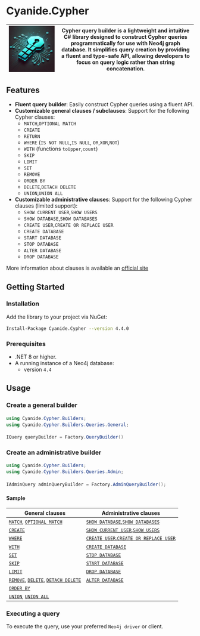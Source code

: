 # Cyanide.Cypher
| ![Cypher](docs/img/cyanide.cypher.png) | Cypher query builder is a lightweight and intuitive C# library designed to construct Cypher queries programmatically for use with Neo4j graph database. It simplifies query creation by providing a fluent and type-safe API, allowing developers to focus on query logic rather than string concatenation. |
|----------------------------------------|--------------------------------------------------------------------------------------------------------------------------------------------------------------------------------------------------------------------------------------------------------------------------------------------------------------------------------------------------------------------------------------------------------------------------------------------|

## Features

- **Fluent query builder**: Easily construct Cypher queries using a fluent API.
- **Customizable general clauses / subclauses**: Support for the following Cypher clauses:
  - `MATCH`,`OPTIONAL MATCH`
  - `CREATE`
  - `RETURN`
  - `WHERE` (`IS NOT NULL`,`IS NULL`, `OR`,`XOR`,`NOT`)
  - `WITH` (functions `toUpper`,`count`)
  - `SKIP`
  - `LIMIT`
  - `SET`
  - `REMOVE`
  - `ORDER BY`
  - `DELETE`,`DETACH DELETE`
  - `UNION`,`UNION ALL`
- **Customizable administrative clauses**: Support for the following Cypher clauses (limited support):
  - `SHOW CURRENT USER`,`SHOW USERS`
  - `SHOW DATABASE`,`SHOW DATABASES`
  - `CREATE USER`,`CREATE OR REPLACE USER`
  - `CREATE DATABASE`
  - `START DATABASE`
  - `STOP DATABASE`
  - `ALTER DATABASE`
  - `DROP DATABASE`

More information about clauses is available an [official site](https://neo4j.com/docs/cypher-manual/4.4/clauses/)

## Getting Started

### Installation

Add the library to your project via NuGet:
```bash
Install-Package Cyanide.Cypher --version 4.4.0
```

### Prerequisites

- .NET 8 or higher.
- A running instance of a Neo4j database:
  - version `4.4`

## Usage

### Create a general builder
```csharp
using Cyanide.Cypher.Builders;
using Cyanide.Cypher.Builders.Queries.General;

IQuery queryBuilder = Factory.QueryBuilder()
```

### Create an administrative builder
```csharp
using Cyanide.Cypher.Builders;
using Cyanide.Cypher.Builders.Queries.Admin;

IAdminQuery adminQueryBuilder = Factory.AdminQueryBuilder();
```
#### Sample


| General clauses                                                                                                                                  | Administrative clauses                                                                                                             |
|--------------------------------------------------------------------------------------------------------------------------------------------------|------------------------------------------------------------------------------------------------------------------------------------|
| [`MATCH`](docs/clauses/general/match.md), [`OPTIONAL MATCH`](docs/clauses/general/optional_match.md)                                             | [`SHOW DATABASE`](docs/clauses/administrative/show_db.md),[`SHOW DATABASES`](docs/clauses/administrative/show_db.md)               |
| [`CREATE`](docs/clauses/general/create.md)                                                                                                       | [`SHOW CURRENT USER`](docs/clauses/administrative/show_user.md),[`SHOW USERS`](docs/clauses/administrative/show_user.md)           |
| [`WHERE`](docs/clauses/general/where.md)                                                                                                         | [`CREATE USER`](docs/clauses/administrative/create_user.md),[`CREATE OR REPLACE USER`](docs/clauses/administrative/create_user.md) |
| [`WITH`](docs/clauses/general/with.md)                                                                                                           | [`CREATE DATABASE`](docs/clauses/administrative/create_db.md)                                                                      |
| [`SET`](docs/clauses/general/set.md)                                                                                                             | [`STOP DATABASE`](docs/clauses/administrative/stop_db.md)                                                                          |
| [`SKIP`](docs/clauses/general/skip.md)                                                                                                           | [`START DATABASE`](docs/clauses/administrative/start_db.md)                                                                        |
| [`LIMIT`](docs/clauses/general/limit.md)                                                                                                         | [`DROP DATABASE`](docs/clauses/administrative/drop_db.md)                                                                          |
| [`REMOVE`](docs/clauses/general/remove.md), [`DELETE`](docs/clauses/general/delete.md), [`DETACH DELETE`](docs/clauses/general/detach_delete.md) | [`ALTER DATABASE`](docs/clauses/administrative/alter_db.md)                                                                        |
| [`ORDER BY`](docs/clauses/general/order_by.md)                                                                                                   |                                                                                                                                    |
| [`UNION`](docs/clauses/general/union.md), [`UNION ALL`](docs/clauses/general/union.md)                                                           |                                                                                                                                    |

### Executing a query
To execute the query, use your preferred `Neo4j driver` or client.